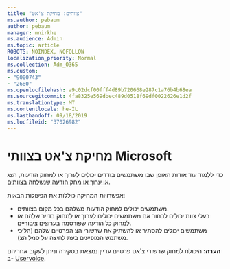 ```yaml
---
title: "צוותים: מחיקת צ'אט"
ms.author: pebaum
author: pebaum
manager: mnirkhe
ms.audience: Admin
ms.topic: article
ROBOTS: NOINDEX, NOFOLLOW
localization_priority: Normal
ms.collection: Adm_O365
ms.custom:
- "9000743"
- "2680"
ms.openlocfilehash: a9c02dcf00fff4d89b720668e287c1a76b4b68ea
ms.sourcegitcommit: 4fa8325e569dbec489d0518f69df0022626e1d2f
ms.translationtype: MT
ms.contentlocale: he-IL
ms.lasthandoff: 09/18/2019
ms.locfileid: "37026982"
---
```

# <a name="delete-a-chat-in-microsoft-teams"></a>מחיקת צ'אט בצוותי Microsoft

כדי ללמוד עוד אודות האופן שבו משתמשים בודדים יכולים לערוך או למחוק הודעות, הצג [או ערוך או מחק הודעה שנשלחה בצוותים](https://support.office.com/article/5f1fe604-a900-4a07-b8b7-8cf70ed6b263). 

אפשרויות המחיקה כוללות את הפעולות הבאות:

- משתמשים יכולים למחוק הודעות משלהם בכל מקום בצוותים.
- בעלי צוות יכולים לבחור אם משתמשים יכולים לערוך או למחוק בדייר שלהם או למחוק כל הודעה שפורסמה בערוצים ציבוריים.
- משתמשים יכולים להסתיר או להשתיק את שרשורי הצ הפרטיים שלהם (הליכי משתמש המופיעים בעת לחיצה על סמל הצ).

**הערה:** היכולת למחוק שרשורי צ'אט פרטיים עדיין נמצאת בסקירה וניתן לעקוב אחריהם ב- [Uservoice](https://microsoftteams.uservoice.com/forums/555103-public/suggestions/33535006-delete-private-chat-threads). 
